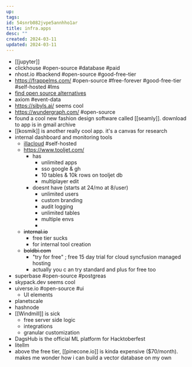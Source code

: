 ```yaml
---
up: 
tags: 
id: 54snrb082jvpe5annhho1ar
title: infra.apps
desc: ""
created: 2024-03-11
updated: 2024-03-11
---
```

- [[jupyter]]
- clickhouse #open-source #database #paid 
- nhost.io #backend #open-source #good-free-tier
- https://frappelms.com/ #open-source #free-forever #good-free-tier #self-hosted #lms 
- [find open source alternatives](https://www.opensourcealternative.to/)
- axiom #event-data
- https://sibyls.ai/ seems cool 
- https://wundergraph.com/ #open-source 
- found a cool new fashion design software called [[seamly]]. download to app is in gmail archive
- [[kosmik]] is another really cool app. it's a canvas for research
- internal dashboard and monitoring tools
	- [illacloud](braindump/illacloud.com)
		#self-hosted 
	- https://www.tooljet.com/
		- has
			- unlimited apps 
			- sso google & gh 
			- 10 tables & 10k rows on tooljet db
			- multiplayer edit
		- doesnt have (starts at 24/mo at 8/user)
			- unlimited users
			- custom branding 
			- audit logging 
			- unlimited tables 
			- multiple envs 
			- 
	- ~~internal.io~~
		- free tier sucks 
		- for internal tool creation
	- ~~boldbi.com~~
		- "try for free" ; free 15 day trial for cloud syncfusion managed hosting 
		- actually you c an try standard and plus for free too 
- superbase #open-source #postgreas 
- skypack.dev seems cool 
- uiverse.io #open-source #ui 
	- UI elements 
- planetscale 
- hashnode 
- [[Windmill]] is sick 
	- free server side logic 
	- integrations 
	- granular customization 
- DagsHub is the official ML platform for Hacktoberfest 
- litellm 
- above the free tier, [[pinecone.io]] is kinda expensive ($70/month). makes me wonder how i can build a vector database on my own